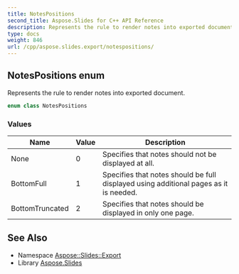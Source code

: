 ```yaml
---
title: NotesPositions
second_title: Aspose.Slides for C++ API Reference
description: Represents the rule to render notes into exported document.
type: docs
weight: 846
url: /cpp/aspose.slides.export/notespositions/
---
```

## NotesPositions enum


Represents the rule to render notes into exported document.

```cpp
enum class NotesPositions
```

### Values

| Name | Value | Description |
| --- | --- | --- |
| None | 0 | Specifies that notes should not be displayed at all. |
| BottomFull | 1 | Specifies that notes should be full displayed using additional pages as it is needed. |
| BottomTruncated | 2 | Specifies that notes should be displayed in only one page. |

## See Also

* Namespace [Aspose::Slides::Export](../)
* Library [Aspose.Slides](../../)
